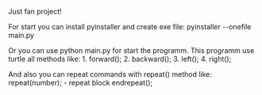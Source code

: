 Just fan project!

For start you can install pyinstaller and create exe file:
    pyinstaller --onefile main.py

Or you can use python main.py for start the programm.
This programm use turtle all methods like:
    1. forward();
    2. backward();
    3. left();
    4. right();

And also you can repeat commands with repeat() method like:
    repeat(number);
    - repeat block
    endrepeat();